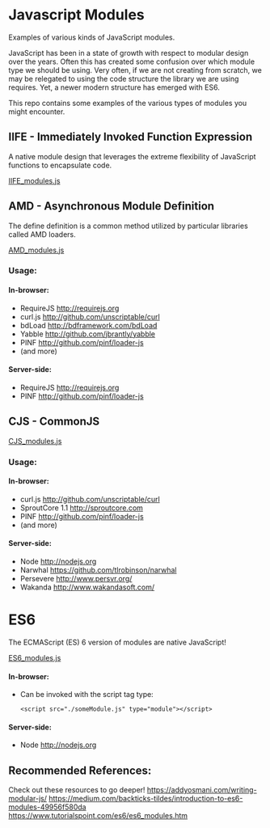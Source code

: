 # Javascript Modules
Examples of various kinds of JavaScript modules.

JavaScript has been in a state of growth with respect to modular design over the years.
Often this has created some confusion over which module type we should be using.
Very often, if we are not creating from scratch, we may be relegated to using the code structure the library we are using requires.
Yet, a newer modern structure has emerged with ES6.

This repo contains some examples of the various types of modules you might encounter.

## IIFE - Immediately Invoked Function Expression  

A native module design that leverages the extreme flexibility of JavaScript functions to encapsulate code.

[IIFE_modules.js](IIFE_modules.js)

## AMD - Asynchronous Module Definition

The define definition is a common method utilized by particular libraries called AMD loaders.

[AMD_modules.js](AMD_modules.js)

### Usage:

#### In-browser:
- RequireJS http://requirejs.org
- curl.js http://github.com/unscriptable/curl
- bdLoad http://bdframework.com/bdLoad
- Yabble http://github.com/jbrantly/yabble
- PINF http://github.com/pinf/loader-js
- (and more)
#### Server-side:
-  RequireJS http://requirejs.org
-  PINF http://github.com/pinf/loader-js

## CJS - CommonJS

[CJS_modules.js](CJS_modules.js)

### Usage:

#### In-browser:
- curl.js http://github.com/unscriptable/curl
- SproutCore 1.1 http://sproutcore.com
- PINF http://github.com/pinf/loader-js
- (and more)
#### Server-side:
- Node http://nodejs.org
- Narwhal https://github.com/tlrobinson/narwhal
- Persevere http://www.persvr.org/
- Wakanda http://www.wakandasoft.com/


# ES6

The ECMAScript (ES) 6 version of modules are native JavaScript!

[ES6_modules.js](ES6_modules.js)

#### In-browser:
- Can be invoked with the script tag type:

  ```
  <script src="./someModule.js" type="module"></script>
  ```


#### Server-side:
- Node http://nodejs.org

## Recommended References:
Check out these resources to go deeper!
https://addyosmani.com/writing-modular-js/
https://medium.com/backticks-tildes/introduction-to-es6-modules-49956f580da
https://www.tutorialspoint.com/es6/es6_modules.htm
